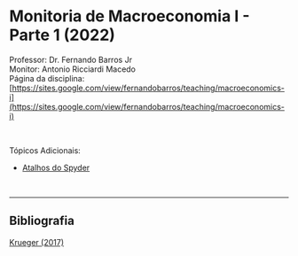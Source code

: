 # Monitoria de Macroeconomia I - Parte 1 (2022)
Professor: Dr. Fernando Barros Jr
<br>
Monitor: Antonio Ricciardi Macedo
<br>
Página da disciplina: [https://sites.google.com/view/fernandobarros/teaching/macroeconomics-i](https://sites.google.com/view/fernandobarros/teaching/macroeconomics-i)

<br>

Tópicos Adicionais:
<br>
- [Atalhos do Spyder](https://github.com/antoniormacedo/Macroeconomia-I/blob/main/SpyderKeyboardShortcutsEditor.pdf)

<br>

---

## Bibliografia

[Krueger (2017)](https://github.com/antoniormacedo/Macroeconomia-I/blob/c4584ea0737830e47de5aba3439c3492a8fc4db2/Krueger%20(2017).pdf)
